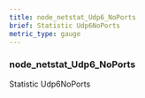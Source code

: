 ```yaml
---
title: node_netstat_Udp6_NoPorts
brief: Statistic Udp6NoPorts
metric_type: gauge
---
```

### node_netstat_Udp6_NoPorts

Statistic Udp6NoPorts